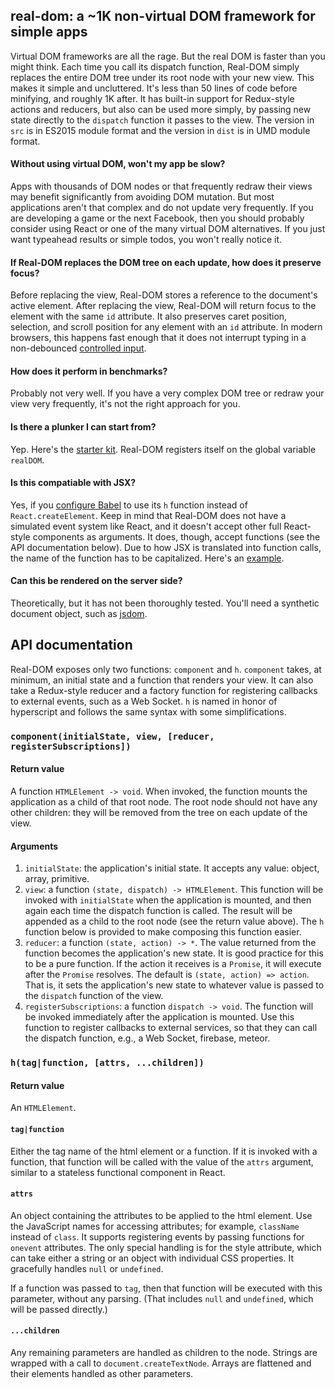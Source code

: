 ## real-dom: a ~1K non-virtual DOM framework for simple apps

Virtual DOM frameworks are all the rage. But the real DOM is faster than you might think. Each time you call its dispatch function, Real-DOM simply replaces the entire DOM tree under its root node with your new view. This makes it simple and uncluttered. It's less than 50 lines of code before minifying, and roughly 1K after. It has built-in support for Redux-style actions and reducers, but also can be used more simply, by passing new state directly to the `dispatch` function it passes to the view. The version in `src` is in ES2015 module format and the version in `dist` is in UMD module format.

#### Without using virtual DOM, won't my app be slow?
Apps with thousands of DOM nodes or that frequently redraw their views may benefit significantly from avoiding DOM mutation. But most applications aren't that complex and do not update very frequently. If you are developing a game or the next Facebook, then you should probably consider using React or one of the many virtual DOM alternatives. If you just want typeahead results or simple todos, you won't really notice it.

#### If Real-DOM replaces the DOM tree on each update, how does it preserve focus?
Before replacing the view, Real-DOM stores a reference to the document's active element. After replacing the view, Real-DOM will return focus to the element with the same `id` attribute. It also preserves caret position, selection, and scroll position for any element with an `id` attribute. In modern browsers, this happens fast enough that it does not interrupt typing in a non-debounced [controlled input](https://facebook.github.io/react/docs/forms.html#controlled-components).

#### How does it perform in benchmarks?
Probably not very well. If you have a very complex DOM tree or redraw your view very frequently, it's not the right approach for you.

#### Is there a plunker I can start from?
Yep. Here's the [starter kit](https://plnkr.co/edit/yZv9QCX5GDkhb1fMDbQC). Real-DOM registers itself on the global variable `realDOM`.

#### Is this compatiable with JSX?
Yes, if you [configure Babel](https://babeljs.io/docs/plugins/transform-react-jsx/) to use its `h` function instead of `React.createElement`. Keep in mind that Real-DOM does not have a simulated event system like React, and it doesn't accept other full React-style components as arguments. It does, though, accept functions (see the API documentation below). Due to how JSX is translated into function calls, the name of the function has to be capitalized. Here's an [example](https://plnkr.co/edit/CEktyrUwy86s3HTEJJHU).

#### Can this be rendered on the server side?
Theoretically, but it has not been thoroughly tested. You'll need a synthetic document object, such as [jsdom](https://github.com/tmpvar/jsdom).

## API documentation
Real-DOM exposes only two functions: `component` and `h`. `component` takes, at minimum, an initial state and a function that renders your view. It can also take a Redux-style reducer and a factory function for registering callbacks to external events, such as a Web Socket. `h` is named in honor of hyperscript and follows the same syntax with some simplifications.

### `component(initialState, view, [reducer, registerSubscriptions])`

#### Return value
A function `HTMLElement -> void`. When invoked, the function mounts the application as a child of that root node. The root node should not have any other children: they will be removed from the tree on each update of the view.

#### Arguments
1. `initialState`: the application's initial state. It accepts any value: object, array, primitive.
2. `view`: a function `(state, dispatch) -> HTMLElement`. This function will be invoked with `initialState` when the application is mounted, and then again each time the dispatch function is called. The result will be appended as a child to the root node (see the return value above). The `h` function below is provided to make composing this function easier.
3. `reducer`: a function `(state, action) -> *`. The value returned from the function becomes the application's new state. It is good practice for this to be a pure function. If the action it receives is a `Promise`, it will execute after the `Promise` resolves.  The default is `(state, action) => action`. That is, it sets the application's new state to whatever value is passed to the `dispatch` function of the view.
4. `registerSubscriptions`: a function `dispatch -> void`. The function will be invoked immediately after the application is mounted. Use this function to register callbacks to external services, so that they can call the dispatch function, e.g., a Web Socket, firebase, meteor.

### `h(tag|function, [attrs, ...children])`
#### Return value
An `HTMLElement`.

#### `tag|function`
Either the tag name of the html element or a function. If it is invoked with a function, that function will be called with the value of the `attrs` argument, similar to a stateless functional component in React.

#### `attrs`
An object containing the attributes to be applied to the html element. Use the JavaScript names for accessing attributes; for example, `className` instead of `class`. It supports registering events by passing functions for `onevent` attributes. The only special handling is for the style attribute, which can take either a string or an object with individual CSS properties. It gracefully handles `null` or `undefined`.

If a function was passed to `tag`, then that function will be executed with this parameter, without any parsing. (That includes `null` and `undefined`, which will be passed directly.)

#### `...children`
Any remaining parameters are handled as children to the node. Strings are wrapped with a call to `document.createTextNode`. Arrays are flattened and their elements handled as other parameters.
